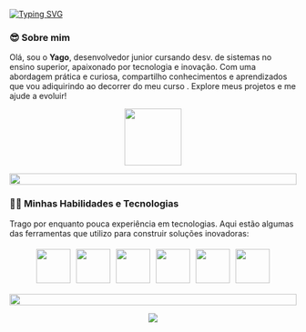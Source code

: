 [![Typing SVG](https://readme-typing-svg.herokuapp.com/?color=00FF00&size=35&center=true&vCenter=true&width=1000&lines=😎Olá,+Seja+bem-vindo!;🚀)](https://git.io/typing-svg)
<p align="center">

### 😎 **Sobre mim**  
Olá, sou o **Yago**, desenvolvedor junior cursando desv. de sistemas no ensino superior, apaixonado por tecnologia e inovação. Com uma abordagem prática e curiosa, compartilho conhecimentos e aprendizados que vou adiquirindo ao decorrer do meu curso . Explore meus projetos e me ajude a evoluir!
<!--🐱CAT-->
<p align="center">
  <img src="https://media.giphy.com/media/WUlplcMpOCEmTGBtBW/giphy.gif" width="100">
</p>


  </a>
</p>





</div>

<p align="center">
  <img src="https://i.imgur.com/dBaSKWF.gif" height="20" width="100%">
</p>

### 🧑‍💻 **Minhas Habilidades e Tecnologias**  
Trago por enquanto pouca experiência em tecnologias. Aqui estão algumas das ferramentas que utilizo para construir soluções inovadoras:

<div style="display: flex; flex-wrap: wrap; justify-content: center;">

  <img src="https://techstack-generator.vercel.app/github-icon.svg" width="60" style="margin: 5px;">
  <img src="https://www.vectorlogo.zone/logos/w3_css/w3_css-official.svg" width="60" style="margin: 5px;">
  <img src="https://techstack-generator.vercel.app/js-icon.svg" width="60" style="margin: 5px;">
  <img src="https://www.vectorlogo.zone/logos/php/php-icon.svg" width="60" style="margin: 5px;">
  <img src="https://techstack-generator.vercel.app/python-icon.svg" width="60" style="margin: 5px;">
  <img src="https://techstack-generator.vercel.app/java-icon.svg" width="60" style="margin: 5px;">
 
  
</div>

<p> </p>
</p>






<p align="center">
  <img src="https://i.imgur.com/dBaSKWF.gif" height="20" width="100%">
</p>
<!--📰RSS / TAKE IMAGE FROM https://github.com/trinib/trinib/blob/main/images/marquee.svg TO YOUR REPO AND EDIT IT-->
<p align="center">
<img src="https://raw.githubusercontent.com/trinib/trinib/a5f17399d881c5651a89bfe4a621014b08346cf0/images/marquee.svg">



</div>


<br><br>



